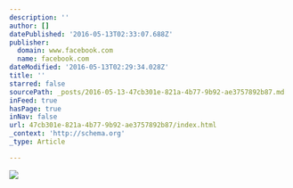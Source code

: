 ```yaml
---
description: ''
author: []
datePublished: '2016-05-13T02:33:07.688Z'
publisher:
  domain: www.facebook.com
  name: facebook.com
dateModified: '2016-05-13T02:29:34.028Z'
title: ''
starred: false
sourcePath: _posts/2016-05-13-47cb301e-821a-4b77-9b92-ae3757892b87.md
inFeed: true
hasPage: true
inNav: false
url: 47cb301e-821a-4b77-9b92-ae3757892b87/index.html
_context: 'http://schema.org'
_type: Article

---
```

![](https://scontent-dfw1-1.xx.fbcdn.net/v/t1.0-9/12742668_10107209444432440_6710828941697942027_n.jpg?oh=cbe984d0dbd2abda68921a02882ccadd&oe=57D6CECE)